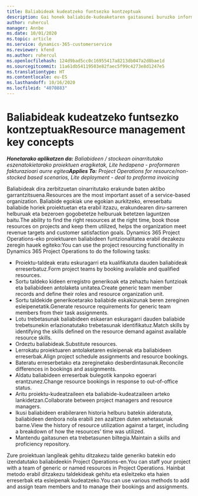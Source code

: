 ```yaml
---
title: Baliabideak kudeatzeko funtsezko kontzeptuak
description: Gai honek baliabide-kudeaketaren gaitasunei buruzko informazioa eskaintzen du Microsoft Dynamics Project Operations-en.
author: ruhercul
manager: Annbe
ms.date: 10/01/2020
ms.topic: article
ms.service: dynamics-365-customerservice
ms.reviewer: kfend
ms.author: ruhercul
ms.openlocfilehash: 124d9bad5cc0c16955417a8213db047a2d8bae1d
ms.sourcegitcommit: 11a61db54119503e82faec5f99c4273e8d1247e5
ms.translationtype: HT
ms.contentlocale: eu-ES
ms.lasthandoff: 10/16/2020
ms.locfileid: "4070883"
---
```

# <a name="resource-management-key-concepts"></a><span data-ttu-id="fa20e-103">Baliabideak kudeatzeko funtsezko kontzeptuak</span><span class="sxs-lookup"><span data-stu-id="fa20e-103">Resource management key concepts</span></span>

<span data-ttu-id="fa20e-104">_**Honetarako aplikatzen da:** Baliabideen / stockean oinarritutako eszenatokietarako proiektuen eragiketak, Lite hedapena - proformaren fakturazioari aurre egitea_</span><span class="sxs-lookup"><span data-stu-id="fa20e-104">_**Applies To:** Project Operations for resource/non-stocked based scenarios, Lite deployment - deal to proforma invoicing_</span></span>

<span data-ttu-id="fa20e-105">Baliabideak dira zerbitzuetan oinarritutako erakunde baten aktibo garrantzitsuena.</span><span class="sxs-lookup"><span data-stu-id="fa20e-105">Resources are the most important asset of a service-based organization.</span></span> <span data-ttu-id="fa20e-106">Baliabide egokiak une egokian aurkitzeko, erreserbatu baliabide horiek proiektuetan eta erabil itzazu, erakundearen diru-sarreren helburuak eta bezeroen gogobetetze helburuak betetzen laguntzen baitu.</span><span class="sxs-lookup"><span data-stu-id="fa20e-106">The ability to find the right resources at the right time, book those resources on projects and keep them utilized, helps the organization meet revenue targets and customer satisfaction goals.</span></span> <span data-ttu-id="fa20e-107">Dynamics 365 Project Operations-eko proiektuaren baliabideen funtzionalitatea erabil dezakezu zeregin hauek egiteko:</span><span class="sxs-lookup"><span data-stu-id="fa20e-107">You can use the project resourcing functionality in Dynamics 365 Project Operations to do the following tasks:</span></span>

- <span data-ttu-id="fa20e-108">Proiektu-taldeak eratu eskuragarri eta kualifikatuta dauden baliabideak erreserbatuz.</span><span class="sxs-lookup"><span data-stu-id="fa20e-108">Form project teams by booking available and qualified resources.</span></span>
- <span data-ttu-id="fa20e-109">Sortu taldeko kideen erregistro generikoak eta zehaztu haien funtzioak eta baliabideen antolaketa unitatea.</span><span class="sxs-lookup"><span data-stu-id="fa20e-109">Create generic team member records and define their roles and resource organization unit.</span></span>
- <span data-ttu-id="fa20e-110">Sortu taldekide generikoetarako baliabide eskakizunak beren zereginen esleipenetatik.</span><span class="sxs-lookup"><span data-stu-id="fa20e-110">Generate resource requirements for generic team members from their task assignments.</span></span>
- <span data-ttu-id="fa20e-111">Lotu trebetasunak baliabideen eskaeran eskuragarri dauden baliabide trebetsunekin erlazionatutako trebetasunak identifikatuz.</span><span class="sxs-lookup"><span data-stu-id="fa20e-111">Match skills by identifying the skills defined on the resource demand against available resource skills.</span></span>
- <span data-ttu-id="fa20e-112">Ordeztu baliabideak.</span><span class="sxs-lookup"><span data-stu-id="fa20e-112">Substitute resources.</span></span>
- <span data-ttu-id="fa20e-113">Lerrokatu proiektuaren antolaketaren esleipenak eta baliabideen erreserbak.</span><span class="sxs-lookup"><span data-stu-id="fa20e-113">Align project schedule assignments and resource bookings.</span></span>
- <span data-ttu-id="fa20e-114">Bateratu erreserbetako eta zereginetako desberdintasunak.</span><span class="sxs-lookup"><span data-stu-id="fa20e-114">Reconcile differences in bookings and assignments.</span></span>
- <span data-ttu-id="fa20e-115">Aldatu baliabideen erreserbak bulegotik kanpoko egoerari erantzunez.</span><span class="sxs-lookup"><span data-stu-id="fa20e-115">Change resource bookings in response to out-of-office status.</span></span>
- <span data-ttu-id="fa20e-116">Aritu proiektu-kudeatzaileen eta baliabide-kudeatzaileen arteko lankidetzan.</span><span class="sxs-lookup"><span data-stu-id="fa20e-116">Collaborate between project managers and resource managers.</span></span>
- <span data-ttu-id="fa20e-117">Ikusi baliabideen erabileraren historia helburu batekin alderatuta, baliabideen denbora nola erabili zen azaltzen duten xehetasunak barne.</span><span class="sxs-lookup"><span data-stu-id="fa20e-117">View the history of resource utilization against a target, including a breakdown of how the resources' time was utilized.</span></span>
- <span data-ttu-id="fa20e-118">Mantendu gaitasunen eta trebetasunen biltegia.</span><span class="sxs-lookup"><span data-stu-id="fa20e-118">Maintain a skills and proficiency repository.</span></span>


<span data-ttu-id="fa20e-119">Zure proiektuan langileak gehitu ditzakezu talde generiko batekin edo izendatutako baliabideekin Project Operations-en.</span><span class="sxs-lookup"><span data-stu-id="fa20e-119">You can staff your project with a team of generic or named resources in Project Operations.</span></span> <span data-ttu-id="fa20e-120">Hainbat metodo erabil ditzakezu taldekideak gehitu eta esleitzeko eta haien erreserbak eta esleipenak kudeatzeko.</span><span class="sxs-lookup"><span data-stu-id="fa20e-120">You can use various methods to add and assign team members and to manage their bookings and assignments.</span></span> 
